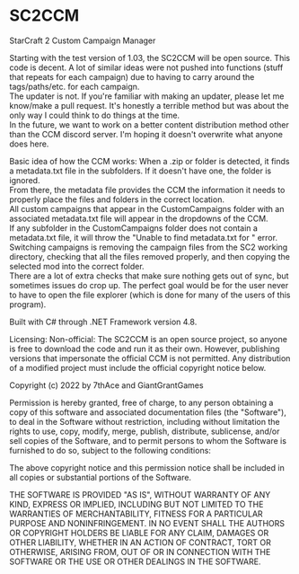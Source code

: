 # SC2CCM
StarCraft 2 Custom Campaign Manager

Starting with the test version of 1.03, the SC2CCM will be open source.
This code is decent.  A lot of similar ideas were not pushed into functions (stuff that repeats for each campaign) due to having to carry around the tags/paths/etc. for each campaign.  
The updater is not.  If you're familiar with making an updater, please let me know/make a pull request.  It's honestly a terrible method but was about the only way I could think to do things at the time.  
In the future, we want to work on a better content distribution method other than the CCM discord server.  I'm hoping it doesn't overwrite what anyone does here.  

Basic idea of how the CCM works:
When a .zip or folder is detected, it finds a metadata.txt file in the subfolders.  If it doesn't have one, the folder is ignored.  
From there, the metadata file provides the CCM the information it needs to properly place the files and folders in the correct location.  
All custom campaigns that appear in the CustomCampaigns folder with an associated metadata.txt file will appear in the dropdowns of the CCM.  
If any subfolder in the CustomCampaigns folder does not contain a metadata.txt file, it will throw the "Unable to find metadata.txt for <folder>" error.  
Switching campaigns is removing the campaign files from the SC2 working directory, checking that all the files removed properly, and then copying the selected mod into the correct folder.  
There are a lot of extra checks that make sure nothing gets out of sync, but sometimes issues do crop up.  The perfect goal would be for the user never to have to open the file explorer (which is done for many of the users of this program).  

Built with C# through .NET Framework version 4.8.

Licensing:
Non-official: The SC2CCM is an open source project, so anyone is free to download the code and run it as their own.  However, publishing versions that impersonate the official CCM is not permitted.  Any distribution of a modified project must include the official copyright notice below.

Copyright (c) 2022 by 7thAce and GiantGrantGames

Permission is hereby granted, free of charge, to any person obtaining a copy of this software and associated documentation files (the "Software"), to deal in the Software without restriction, including without limitation the rights to use, copy, modify, merge, publish, distribute, sublicense, and/or sell copies of the Software, and to permit persons to whom the Software is furnished to do so, subject to the following conditions:

The above copyright notice and this permission notice shall be included in all copies or substantial portions of the Software.

THE SOFTWARE IS PROVIDED "AS IS", WITHOUT WARRANTY OF ANY KIND, EXPRESS OR IMPLIED, INCLUDING BUT NOT LIMITED TO THE WARRANTIES OF MERCHANTABILITY, FITNESS FOR A PARTICULAR PURPOSE AND NONINFRINGEMENT. IN NO EVENT SHALL THE AUTHORS OR COPYRIGHT HOLDERS BE LIABLE FOR ANY CLAIM, DAMAGES OR OTHER LIABILITY, WHETHER IN AN ACTION OF CONTRACT, TORT OR OTHERWISE, ARISING FROM, OUT OF OR IN CONNECTION WITH THE SOFTWARE OR THE USE OR OTHER DEALINGS IN THE SOFTWARE.
